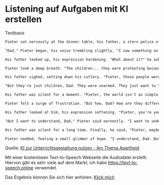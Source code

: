 # Listening auf Aufgaben mit KI erstellen


Textbasis 

```markdown
Pieter sat nervously at the dinner table, his father, a stern police officer, was just finishing his meal. The images from the television were still fresh in Pieter's mind, and he knew he had to speak up.

"Dad," Pieter began, his voice trembling slightly, "I saw something on the television today... about Soweto."

His father looked up, his expression hardening. "What about it?" he asked.

Pieter took a deep breath. "The children... they were protesting because they want to learn in English, not Afrikaans. But the police... they... they shot at them, Dad."

His father sighed, setting down his cutlery. "Pieter, those people were causing trouble. The police were just doing their job."

"But they're just children, Dad. They were unarmed. They just want to learn," Pieter protested, his voice growing stronger.

His father was silent for a moment. "Pieter, the world isn't as simple as you think. Those people... they're different from us."

Pieter felt a surge of frustration. "But how, Dad? How are they different? Just because their skin is darker? Because they speak a different language? They're just like us. They have dreams, they want to learn, they want a better life."

His father looked at him, his expression softening. "Pieter, you're young. There are things you don't understand."

"But I want to understand, Dad," Pieter said earnestly. "I want to understand why things are the way they are. And I want to know if they can be different."

His father was silent for a long time. Finally, he said, "Pieter, maybe... maybe they can be. But change... change is hard, son. And it takes time."

Pieter nodded, feeling a small glimmer of hope. "I understand, Dad. But I think it's time for change. And I want to be a part of it."
``` 
Quelle: [KI zur Unterrichtsgestaltung nutzen - Am Thema Apartheid](articles/Unterrichtsentwicklung-mit-KI/2023-11_KI-EN-Apartheid.md)

Mit einer kostenlosen Text-to-Speech Webseite die Audiodatei erstellt. Hiervon gibt es sehr viele auf dem Markt, ich habe https://text-to-speech.online verwendet. 

Das Ergebnis können Sie sich hier anhören: [Klick mich](/articles/2024-01_Listeningaufgaben-mi-Ki/2024-01_Echoes%20of%20Soweto%20-%20A%20Young%20Voice%20Against%20Apartheid.mp3)